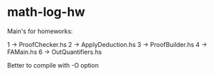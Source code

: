math-log-hw
===========

Main's for homeworks:

1 -> ProofChecker.hs
2 -> ApplyDeduction.hs
3 -> ProofBuilder.hs
4 -> FAMain.hs
6 -> OutQuantifiers.hs



Better to compile with -O option
